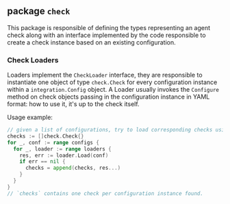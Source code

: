 ## package `check`

This package is responsible of defining the types representing an agent check along with
an interface implemented by the code responsible to create a check instance based on an
existing configuration.

### Check Loaders
Loaders implement the `CheckLoader` interface, they are responsible to instantiate one object of type `check.Check` for
every configuration instance within a `integration.Config` object. A Loader usually invokes the `Configure` method on check
objects passing in the configuration instance in YAML format: how to use it, it's up to the check itself.

Usage example:
```go
// given a list of configurations, try to load corresponding checks using different loaders
checks := []check.Check{}
for _, conf := range configs {
  for _, loader := range loaders {
    res, err := loader.Load(conf)
    if err == nil {
      checks = append(checks, res...)
    }
  }
}
// `checks` contains one check per configuration instance found.
```
